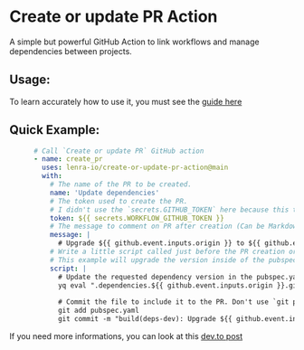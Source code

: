 # Create or update PR Action

A simple but powerful GitHub Action to link workflows and manage dependencies between projects.


## Usage: 

To learn accurately how to use it, you must see the [guide here](/examples)

## Quick Example:

```yaml
      # Call `Create or update PR` GitHub action
      - name: create_pr
        uses: lenra-io/create-or-update-pr-action@main
        with:
          # The name of the PR to be created.
          name: 'Update dependencies'
          # The token used to create the PR. 
          # I didn't use the `secrets.GITHUB_TOKEN` here because this token can't trigger workflow event if we push something or create a PR.
          token: ${{ secrets.WORKFLOW_GITHUB_TOKEN }}
          # The message to comment on PR after creation (Can be Markdown)
          message: |
            # Upgrade ${{ github.event.inputs.origin }} to ${{ github.event.inputs.version }}
          # Write a little script called just before the PR creation or update.
          # This example will upgrade the version inside of the pubspec.yaml and publish it in a new PR
          script: |
            # Update the requested dependency version in the pubspec.yaml file
            yq eval ".dependencies.${{ github.event.inputs.origin }}.git.ref = \"${{  github.event.inputs.version }}\"" -i pubspec.yaml
            
            # Commit the file to include it to the PR. Don't use `git push`, it's automatic so you don't have to do it yourself.
            git add pubspec.yaml
            git commit -m "build(deps-dev): Upgrade ${{ github.event.inputs.origin }} to ${{ github.event.inputs.version }}"
```

If you need more informations, you can look at this [dev.to post](https://dev.to/lenradevelopers/lenras-automatic-management-of-dependencies-i28)
